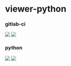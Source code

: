 # viewer-python

### gitlab-ci

[![](https://images.microbadger.com/badges/version/ridibooks/viewer-python:gitlab-ci.svg)](https://microbadger.com/images/ridibooks/viewer-python:gitlab-ci "Get your own version badge on microbadger.com")  [![](https://images.microbadger.com/badges/image/ridibooks/viewer-python:gitlab-ci.svg)](https://microbadger.com/images/ridibooks/viewer-python:gitlab-ci "Get your own image badge on microbadger.com")

### python

[![](https://images.microbadger.com/badges/version/ridibooks/viewer-python:python3.6.svg)](https://microbadger.com/images/ridibooks/viewer-python:python3.6 "Get your own version badge on microbadger.com") [![](https://images.microbadger.com/badges/image/ridibooks/viewer-python:python3.6.svg)](https://microbadger.com/images/ridibooks/viewer-python:python3.6 "Get your own image badge on microbadger.com")
